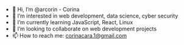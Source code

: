 - 👋 Hi, I’m @arcorin - Corina
- 👀 I’m interested in web development, data science, cyber security
- 🌱 I’m currently learning JavaScript, React, Linux
- 💞️ I’m looking to collaborate on web development projects
- 📫 How to reach me: corinacara.1@gmail.com

<!---
arcorin/arcorin is a ✨ special ✨ repository because its `README.md` (this file) appears on your GitHub profile.
You can click the Preview link to take a look at your changes.
--->
